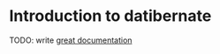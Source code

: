 # Introduction to datibernate

TODO: write [great documentation](http://jacobian.org/writing/great-documentation/what-to-write/)
